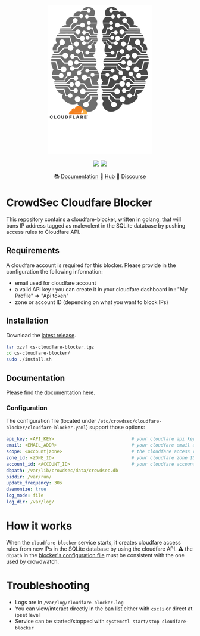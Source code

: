 <p align="center">
<img src="https://github.com/crowdsecurity/cs-cloudfare-blocker/raw/master/docs/assets/crowdsec_cloudfare_logo.png" alt="CrowdSec" title="CrowdSec" width="280" height="400" />
</p>
<p align="center">
<img src="https://img.shields.io/badge/build-pass-green">
<img src="https://img.shields.io/badge/tests-pass-green">
</p>
<p align="center">
&#x1F4DA; <a href="https://docs.crowdsec.net/blockers/cloudfare/installation/">Documentation</a>
&#x1F4A0; <a href="https://hub.crowdsec.net">Hub</a>
&#128172; <a href="https://discourse.crowdsec.net">Discourse </a>
</p>

# CrowdSec Cloudfare Blocker

This repository contains a cloudfare-blocker, written in golang, that will bans IP address tagged as malevolent in the SQLite database by pushing access rules to Cloudfare API.

## Requirements

A cloudfare account is required for this blocker.
Please provide in the configuration the following information:
 - email used for cloudfare account
 - a valid API key : you can create it in your cloudfare dashboard in : "My Profile" => "Api token"
 - zone or account ID (depending on what you want to block IPs)


## Installation

Download the [latest release](https://github.com/crowdsecurity/cs-cloudfare-blocker/releases).

```bash
tar xzvf cs-cloudfare-blocker.tgz
cd cs-cloudfare-blocker/
sudo ./install.sh
```

## Documentation

Please find the documentation [here](https://docs.crowdsec.net/blockers/cloudfare/installation/).


### Configuration

The configuration file (located under `/etc/crowdsec/cloudfare-blocker/cloudfare-blocker.yaml`) support those options:

```yaml
api_key: <API_KEY>                             # your cloudfare api key
email: <EMAIL_ADDR>                            # your cloudfare email address
scope: <account|zone>                          # the cloudfare access rule scope : account or zone
zone_id: <ZONE_ID>                             # your cloudfare zone ID if if the selected scope is "zone"
account_id: <ACCOUNT_ID>                       # your cloudfare account ID if the selected scope is "account
dbpath: /var/lib/crowdsec/data/crowdsec.db
piddir: /var/run/
update_frequency: 30s
daemonize: true
log_mode: file
log_dir: /var/log/

```

# How it works

When the `cloudfare-blocker` service starts, it creates cloudfare access rules from new IPs in the SQLite database by using the cloudfare API.
:warning: the `dbpath` in the [blocker's configuration file](https://github.com/crowdsecurity/cs-cloudfare-blocker/blob/master/config/cloudfare-blocker.yaml#L2) must be consistent with the one used by crowdwatch.

# Troubleshooting

 - Logs are in `/var/log/cloudfare-blocker.log`
 - You can view/interact directly in the ban list either with `cscli` or direct at ipset level
 - Service can be started/stopped with `systemctl start/stop cloudfare-blocker`

